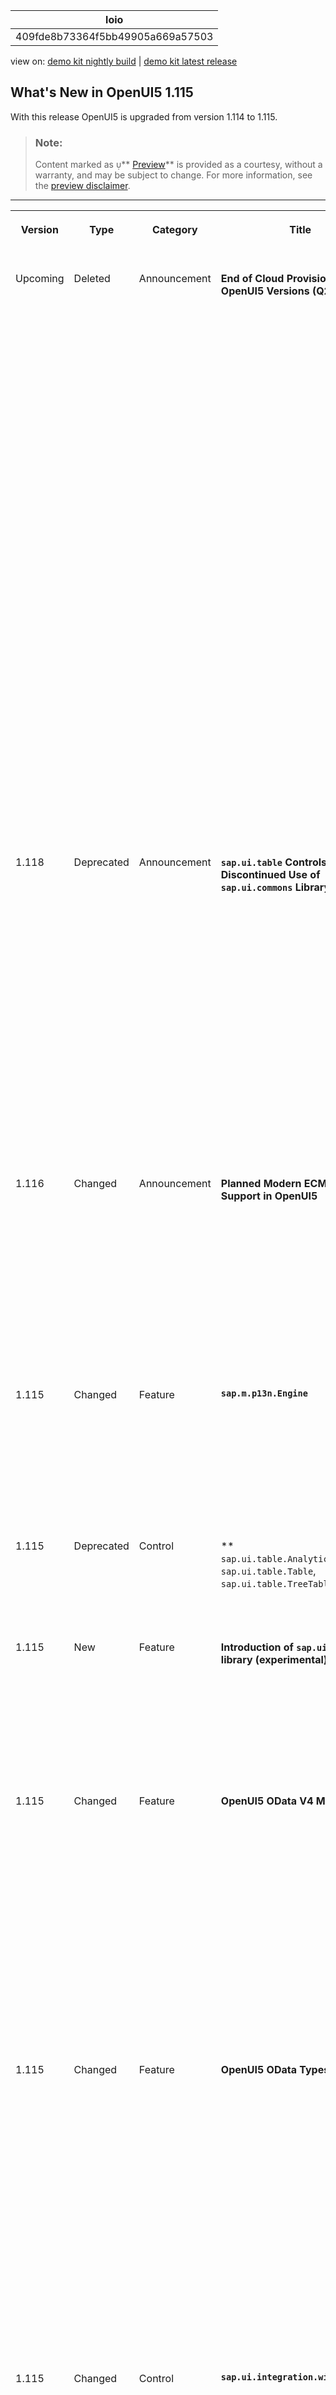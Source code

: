 <!-- loio409fde8b73364f5bb49905a669a57503 -->

| loio |
| -----|
| 409fde8b73364f5bb49905a669a57503 |

<div id="loio">

view on: [demo kit nightly build](https://sdk.openui5.org/nightly/#/topic/409fde8b73364f5bb49905a669a57503) | [demo kit latest release](https://sdk.openui5.org/topic/409fde8b73364f5bb49905a669a57503)</div>

<link rel="stylesheet" type="text/css" href="css/sap-icons.css"/>

## What's New in OpenUI5 1.115

With this release OpenUI5 is upgraded from version 1.114 to 1.115.

> ### Note:  
> Content marked as <span style="color:#666666;"><span class="SAP-icons"></span></span>** [Preview](https://help.sap.com/docs/whats-new-disclaimer)** is provided as a courtesy, without a warranty, and may be subject to change. For more information, see the [preview disclaimer](https://help.sap.com/docs/whats-new-disclaimer).

** **


<table>
<tr>
<th valign="top">

Version



</th>
<th valign="top">

Type



</th>
<th valign="top">

Category



</th>
<th valign="top">

Title



</th>
<th valign="top">

Description



</th>
<th valign="top">

Action



</th>
<th valign="top">

Available as of



</th>
</tr>
<tr>
<td valign="top">

 Upcoming 



</td>
<td valign="top">

 Deleted 



</td>
<td valign="top">

 Announcement 



</td>
<td valign="top">

 **End of Cloud Provisioning for OpenUI5 Versions \(Q2/2023\)** 



</td>
<td valign="top">

**End of Cloud Provisioning for OpenUI5 Versions \(Q2/2023\)**

The following OpenUI5 versions will be removed from the OpenUI5 Content Delivery Network \(CDN\) after the end of Q2/2023.

**Minor Versions Reaching Their End of Cloud Provisioning**

The following versions including all patches will be removed entirely:

-   1.91
-   1.99
-   1.100
-   1.101

**Action**: Upgrade to a version that’s still in maintenance.

**Patch Versions Reaching Their End of Cloud Provisioning**

The following patches will be removed:

-   Long-term maintenance versions:

    -   1.38.54
    -   1.71.2
    -   1.71.44-1.71.45
    -   1.84.23 to 1.84.24
    -   1.96.7 to 1.96.8

    **Action**: Upgrade to the latest available patch for the respective OpenUI5 version.

-   Other versions

    -   1.102.0 to 1.102.1

    **Action**: Upgrade to a version that’s still in maintenance.


For more information, see [UI5 Releases Ending Service in 2023](https://blogs.sap.com/2022/12/05/ui5-releases-ending-service-in-2023/) and [Version Overview](https://sdk.openui5.org/versionoverview.html).

<sub><span style="color:#666666;"><span class="SAP-icons"></span></span>** [Preview](https://help.sap.com/docs/whats-new-disclaimer)**•Deleted•Announcement•Required•Upcoming</sub>



</td>
<td valign="top">

 Required 



</td>
<td valign="top">

2023-06-30



</td>
</tr>
<tr>
<td valign="top">

 1.118 



</td>
<td valign="top">

 Deprecated 



</td>
<td valign="top">

 Announcement 



</td>
<td valign="top">

 **`sap.ui.table` Controls: Discontinued Use of `sap.ui.commons` Library** 



</td>
<td valign="top">

**`sap.ui.table` Controls: Discontinued Use of `sap.ui.commons` Library**

We will discontinue the use of the deprecated `sap.ui.commons` library as of OpenUI5 version 1.118. If you use shortcuts for defining titles, footers, column headers, and cell templates in your `sap.ui.table` controls based on the related controls in the `sap.ui.commons` library, these will no longer work. Instead, the `sap.ui.table` controls will always depend on the related controls in the `sap.m` library after version 1.118.

**Recommended Action**: Check which libraries are used in your application. If you use `sap.ui.table` controls and their shortcuts in combination with the `sap.ui.commons` library, make sure to switch to the `sap.m` library.

For more information about how to prepare for this change, see [Change to the SAPUI5 sap.ui.table library](https://blogs.sap.com/2023/05/25/change-to-the-sapui5-sap.ui.table-library/).

<sub><span style="color:#666666;"><span class="SAP-icons"></span></span>** [Preview](https://help.sap.com/docs/whats-new-disclaimer)**•Deprecated•Announcement•Recommended•1.118</sub>



</td>
<td valign="top">

 Recommended 



</td>
<td valign="top">

2023-09-07



</td>
</tr>
<tr>
<td valign="top">

 1.116 



</td>
<td valign="top">

 Changed 



</td>
<td valign="top">

 Announcement 



</td>
<td valign="top">

 **Planned Modern ECMAScript Support in OpenUI5** 



</td>
<td valign="top">

**Planned Modern ECMAScript Support in OpenUI5**

With OpenUI5 1.116, we intend to enable UI5 framework libraries to use modern ECMAScript syntax in their code and define Specification Version 3.0 in their UI5 Tooling configuration.

**Action:** If you use UI5 Tooling in your projects, upgrade to UI5 Tooling 3.0 and make sure that your project's development infrastructure fully supports this change.

For more information, see [Upgrade Your Tools for Modern ECMAScript in UI5](https://blogs.sap.com/2023/05/24/upgrade-your-tools-for-modern-ecmascript-in-ui5/).

<sub><span style="color:#666666;"><span class="SAP-icons"></span></span>** [Preview](https://help.sap.com/docs/whats-new-disclaimer)**•Changed•Announcement•Required•1.116</sub>



</td>
<td valign="top">

 Required 



</td>
<td valign="top">

2023-07-13



</td>
</tr>
<tr>
<td valign="top">

 1.115 



</td>
<td valign="top">

 Changed 



</td>
<td valign="top">

 Feature 



</td>
<td valign="top">

 **`sap.m.p13n.Engine`** 



</td>
<td valign="top">

**`sap.m.p13n.Engine`**

We have added more samples for the `Engine` and deprecated the following entities: `TablePersoController` and `TablePersoDialog`. For more information, see [Personalization](Personalization_75c08fd.md), the  [API Reference](https://sdk.openui5.org/api/sap.m.p13n.Engine), and the [Sample](https://sdk.openui5.org/entity/sap.m.p13n.Engine/sample/sap.m.sample.p13n.EngineGridTable) for `sap.ui.table.Table`, the [Sample](https://sdk.openui5.org/entity/sap.m.p13n.Engine/sample/sap.m.sample.p13n.Engine) for `sap.m.Table`, and the [Sample](https://sdk.openui5.org/entity/sap.m.p13n.Engine/sample/sap.m.sample.p13n.EngineGridList) for `sap.f.GridList`.

<sub>Changed•Feature•Info Only•1.115</sub>



</td>
<td valign="top">

 Info Only 



</td>
<td valign="top">

2023-06-15



</td>
</tr>
<tr>
<td valign="top">

 1.115 



</td>
<td valign="top">

 Deprecated 



</td>
<td valign="top">

 Control 



</td>
<td valign="top">

 ** `sap.ui.table.AnalyticalTable`, `sap.ui.table.Table`, `sap.ui.table.TreeTable`** 



</td>
<td valign="top">

**`sap.ui.table.AnalyticalTable`, `sap.ui.table.Table`, `sap.ui.table.TreeTable`**

We have deprecated the `editable` property. For more information, see the [API Reference](https://sdk.openui5.org/api/sap.ui.table.Table).

<sub>Deprecated•Control•Info Only•1.115</sub>



</td>
<td valign="top">

 Info Only 



</td>
<td valign="top">

2023-06-15



</td>
</tr>
<tr>
<td valign="top">

 1.115 



</td>
<td valign="top">

 New 



</td>
<td valign="top">

 Feature 



</td>
<td valign="top">

 **Introduction of `sap.ui.mdc` library \(experimental\)** 



</td>
<td valign="top">

**Introduction of `sap.ui.mdc` library \(experimental\)**

We have introduced the `sap.ui.mdc` library experimentally. This library contains smart composite controls that are metadata-driven and allow applications to use them with any OpenUI5 model and any data protocol. For more information, see [sap.ui.mdc \(experimental\)](sap_ui_mdc_experimental_1dd2aa9.md) and the  [API Reference](https://sdk.openui5.org/api/sap.ui.mdc).

<sub>New•Feature•Info Only•1.115</sub>



</td>
<td valign="top">

 Info Only 



</td>
<td valign="top">

2023-06-15



</td>
</tr>
<tr>
<td valign="top">

 1.115 



</td>
<td valign="top">

 Changed 



</td>
<td valign="top">

 Feature 



</td>
<td valign="top">

 **OpenUI5 OData V4 Model** 



</td>
<td valign="top">

**OpenUI5 OData V4 Model**

The new version of the OpenUI5 OData V4 model introduces the following features:

-   You can now close the current changeset in `Auto` groups by calling `sap.ui.model.odata.v4.ODataModel#submitBatch`. For any additional change requests that are created afterwards and make it into the same `$batch` request, a new changeset is created.

    For more information, see the [API Reference](https://sdk.openui5.org/api/sap.ui.model.odata.v4.ODataModel/methods/submitBatch).

-   We now support the "Deep Create" scenario for navigation properties of cardinality "many", that is, collection-valued navigation properties.

    For more information, see [Creating an Entity](Creating_an_Entity_c9723f8.md).


<sub>Changed•Feature•Info Only•1.115</sub>



</td>
<td valign="top">

 Info Only 



</td>
<td valign="top">

2023-06-15



</td>
</tr>
<tr>
<td valign="top">

 1.115 



</td>
<td valign="top">

 Changed 



</td>
<td valign="top">

 Feature 



</td>
<td valign="top">

 **OpenUI5 OData Types** 



</td>
<td valign="top">

**OpenUI5 OData Types**

The new version of OpenUI5 provides the `parseEmptyValueToZero` format option for the following numeric OData types:

-   `sap.ui.model.odata.type.Byte`
-   `sap.ui.model.odata.type.Decimal`
-   `sap.ui.model.odata.type.Double`
-   `sap.ui.model.odata.type.Int`
-   `sap.ui.model.odata.type.Int16`
-   `sap.ui.model.odata.type.Int32`
-   `sap.ui.model.odata.type.Int64`
-   `sap.ui.model.odata.type.SByte`
-   `sap.ui.model.odata.type.Single`

Empty input, that is, `null` or `""`, is parsed to 0 if `parseEmptyValueToZero` is set to `true` and if the `nullable` constraint is `false`.

For more information, see, for example, the [API Reference](https://sdk.openui5.org/api/sap.ui.model.odata.type.Int16) for `sap.ui.model.odata.type.Int16`.

<sub>Changed•Feature•Info Only•1.115</sub>



</td>
<td valign="top">

 Info Only 



</td>
<td valign="top">

2023-06-15



</td>
</tr>
<tr>
<td valign="top">

 1.115 



</td>
<td valign="top">

 Changed 



</td>
<td valign="top">

 Control 



</td>
<td valign="top">

 **`sap.ui.integration.widgets.Card`** 



</td>
<td valign="top">

**`sap.ui.integration.widgets.Card`**

-   Using the new \(experimental\) `modelSizeLimit` property, you can set the maximum number of entries that are used for all list bindings inside the card. This feature is important for cards that use forms and filters. The default `modelSizeLimit` value is 1000. For more information, see the [Integration Card Configuration](https://sdk.openui5.org/test-resources/sap/ui/integration/demokit/cardExplorer/webapp/index.html#/learn/configuration) section and the [Sample](https://sdk.openui5.org/test-resources/sap/ui/integration/demokit/cardExplorer/webapp/index.html#/explore/data/modelSizeLimit) in the Card Explorer.

-   We have \(experimentally\) introduced a new input field in the Object Card that enables the users to pick a date.

    For more information, see the [Object Card](https://sdk.openui5.org/test-resources/sap/ui/integration/demokit/cardExplorer/webapp/index.html#/learn/typesDeclarative/object) section and the [Sample](https://sdk.openui5.org/test-resources/sap/ui/integration/demokit/cardExplorer/webapp/index.html#/explore/object/form) in the Card Explorer.

-   We have introduced a new `showColon` property for labels in the Object Card. When set to `false` it hides the colons. The default value is `true`, in which case all colons are automatically shown. For more information, see the [Object Card](https://sdk.openui5.org/test-resources/sap/ui/integration/demokit/cardExplorer/webapp/index.html#/learn/typesDeclarative/object) section and the [Sample](https://sdk.openui5.org/test-resources/sap/ui/integration/demokit/cardExplorer/webapp/index.html#/explore/object/form) in the Card Explorer.


<sub>Changed•Control•Info Only•1.115</sub>



</td>
<td valign="top">

 Info Only 



</td>
<td valign="top">

2023-06-15



</td>
</tr>
<tr>
<td valign="top">

 1.115 



</td>
<td valign="top">

 Changed 



</td>
<td valign="top">

 Control 



</td>
<td valign="top">

 **sap.m.Button** 



</td>
<td valign="top">

**sap.m.Button**

We have added a new `accessibleRole` property that can receive a value from an enumeration called `sap.m.ButtonAccessibleRole` and the application developer can select one of two values – `Default` or `Link`.

 For more information, see the [API Reference](https://sdk.openui5.org/api/sap.m.ButtonAccessibleRole). 

<sub>Changed•Control•Info Only•1.115</sub>



</td>
<td valign="top">

 Info Only 



</td>
<td valign="top">

2023-06-15



</td>
</tr>
<tr>
<td valign="top">

 1.115 



</td>
<td valign="top">

 Changed 



</td>
<td valign="top">

 Control 



</td>
<td valign="top">

 **sap.m.DynamicDateRange** 



</td>
<td valign="top">

**sap.m.DynamicDateRange**

We removed the experimental tag of the control. This changes the API to make the control more stable and easier to use.

 For more information, see the [API Reference](https://sdk.openui5.org/api/sap.m.DynamicDateRange). 

<sub>Changed•Control•Info Only•1.115</sub>



</td>
<td valign="top">

 Info Only 



</td>
<td valign="top">

2023-06-15



</td>
</tr>
<tr>
<td valign="top">

 1.115 



</td>
<td valign="top">

 Changed 



</td>
<td valign="top">

 Control 



</td>
<td valign="top">

 **sap.m.Wizard** 



</td>
<td valign="top">

**sap.m.Wizard**

We have provided an API that will allow the application to change the H level based on your needs so that the correct heading level structure is presented on the page. For more information, see the [API Reference](https://sdk.openui5.org/api/sap.m.Wizard). 

<sub>Changed•Control•Info Only•1.115</sub>



</td>
<td valign="top">

 Info Only 



</td>
<td valign="top">

2023-06-15



</td>
</tr>
<tr>
<td valign="top">

 1.115 



</td>
<td valign="top">

 Changed 



</td>
<td valign="top">

 Control 



</td>
<td valign="top">

 **sap.f.SidePanel** 



</td>
<td valign="top">

**sap.f.SidePanel**

We have added the ability to place the `sap.f.SidePanel` control on the left side of the screen. Previously it was fixed only to the right side.

 For more information, see the [API Reference](https://sdk.openui5.org/api/sap.f.SidePanel). 

<sub>Changed•Control•Info Only•1.115</sub>



</td>
<td valign="top">

 Info Only 



</td>
<td valign="top">

2023-06-15



</td>
</tr>
</table>

